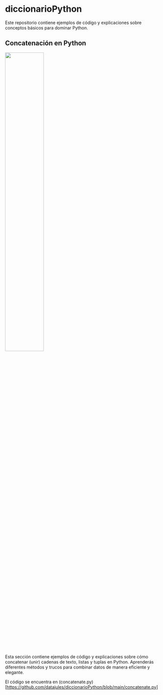 # diccionarioPython
Este repositorio contiene ejemplos de código y explicaciones sobre conceptos básicos para dominar Python.

## Concatenación en Python

<a href="https://www.youtube.com/watch?v=8wlc2KIYVUg"><img src="https://i.ytimg.com/vi/8wlc2KIYVUg/sddefault.jpg" style="height: 50%; width:50%;"/></a>

Esta sección contiene ejemplos de código y explicaciones sobre cómo concatenar (unir) cadenas de texto, listas y tuplas en Python. Aprenderás diferentes métodos y trucos para combinar datos de manera eficiente y elegante.

El código se encuentra en (concatenate.py)[https://github.com/datajules/diccionarioPython/blob/main/concatenate.py]






